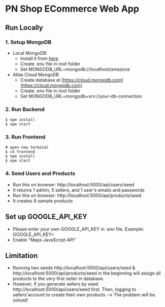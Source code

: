# PN Shop ECommerce Web App

## Run Locally

### 1. Setup MongoDB

- Local MongoDB
  - Install it from [here](https://www.mongodb.com/try/download/community)
  - Create .env file in root folder
  - Set MONGODB_URL=mongodb://localhost/amazona  
- Atlas Cloud MongoDB
  - Create database at [https://cloud.mongodb.com](https://cloud.mongodb.com)
  - Create .env file in root folder
  - Set MONGODB_URL=mongodb+srv://your-db-connection

### 2. Run Backend

```
$ npm install
$ npm start
```

### 3. Run Frontend

```
# open new terminal
$ cd frontend
$ npm install
$ npm start
```

### 4. Seed Users and Products

- Run this on browser: http://localhost:5000/api/users/seed
- It returns 1 admin, 5 sellers, and 1 user's emails and passwords
- Run this on browser: http://localhost:5000/api/products/seed
- It creates 8 sample products

## Set up GOOGLE_API_KEY

- Please enter your own GOOGLE_API_KEY in .env file. Example: GOOGLE_API_KEY=<YOUR API KEY>
- Enable "Maps JavaScript API"

## Limitation

- Running two seeds http://localhost:5000/api/users/seed & http://localhost:5000/api/products/seed in the beginning will assign all products to the very first seller in database.
- However, if you generate sellers by seed http://localhost:5000/api/users/seed first. Then, logging to sellers'account to create their own products --> The problem will be solved!
